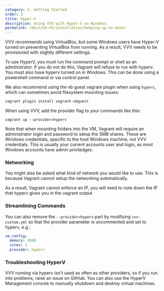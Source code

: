 ```yaml
---
category: 2. Getting Started
order: 3
title: Hyper-V
description: Using VVV with Hyper-V on Windows.
permalink: /docs/en-US/installation/keeping-up-to-date/
---
```


VVV recommends using VirtualBox, but some Windows users have Hyper-V turned on preventing VirtualBox from running. As a result, VVV needs to be provisioned with slightly different settings.

To use HyperV, you must run the command prompt or shell as an administrator. If you do not do this, Vagrant will refuse to run with hyperv. You must also have hyperv turned on in Windows. This can be done using a powershell command or via control panel.

We also recommend using the vb guest vagrant plugin when using `hyperv`, which can sometimes avoid filesystem mounting issues:

```sh
vagrant plugin install vagrant-vbguest
```

When using VVV, add the provider flag to your commands like this:

```
vagrant up --provider=hyperv
```

Note that when mounting folders into the VM, Vagrant will require an administrator login and password to setup the SMB shares. These are Windows credentials, specific to the host Windows machine, not VVV credentials. This is usually your current accounts user and login, as most Windows accounts have admin priviledges.

### Networking

You might also be asked what kind of network you would like to use. This is because Vagrant cannot setup the networking automatically.

As a result, Vagrant cannot enforce an IP, you will need to note down the IP that hyperv gives you in the vagrant output

### Streamlining Commands

You can also remove the `--provider=hyperv` part by modifying `vvv-custom.yml` so that the provider parameter is uncommented and set to hyperv, e.g.:

```yaml
vm_config:
  memory: 2048
  cores: 2
  provider: hyperv
```

### Troubleshooting HyperV

VVV running via hyperv isn't used as often as other providers, so if you run into problems, raise an issue on GitHub. You can also use the HyperV Management console to manually shutdown and destroy virtual machines.
